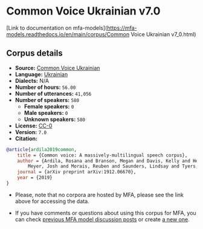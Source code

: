 
# Common Voice Ukrainian v7.0

[Link to documentation on mfa-models](https://mfa-models.readthedocs.io/en/main/corpus/Common Voice Ukrainian v7_0.html)

## Corpus details

- **Source:** [Common Voice Ukrainian](https://voice.mozilla.org/en/datasets)
- **Language:** [Ukrainian](https://en.wikipedia.org/wiki/Ukrainian_language)
- **Dialects:** N/A
- **Number of hours:** `56.00`
- **Number of utterances:** `41,056`
- **Number of speakers:** `580`
  - **Female speakers:** `0`
  - **Male speakers:** `0`
  - **Unknown speakers:** `580`
- **License:** [CC-0](https://creativecommons.org/publicdomain/zero/1.0/)
- **Version:** `7.0`
- **Citation:**
```bibtex
@article{ardila2019common,
	title = {Common voice: A massively-multilingual speech corpus},
	author = {Ardila, Rosana and Branson, Megan and Davis, Kelly and Henretty, Michael and Kohler, Michael and
		Meyer, Josh and Morais, Reuben and Saunders, Lindsay and Tyers, Francis M and Weber, Gregor},
	journal = {arXiv preprint arXiv:1912.06670},
	year = {2019}
}
```

- Please, note that no corpora are hosted by MFA, please see the link above for accessing the data.

- If you have comments or questions about using this corpus for MFA, you can check [previous MFA model discussion posts](https://github.com/MontrealCorpusTools/mfa-models/discussions?discussions_q=Common+Voice+Ukrainian+v7.0) or create [a new one](https://github.com/MontrealCorpusTools/mfa-models/discussions/new).
